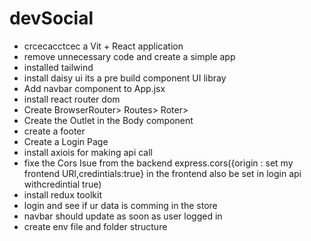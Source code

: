 # devSocial

- crcecacctcec a Vit + React application
- remove unnecessary code and create a simple app
- installed tailwind
- install daisy ui its a pre build component UI libray
- Add navbar component to App.jsx
- install react router dom
- Create BrowserRouter> Routes> Roter>
- Create the Outlet in the Body component
- create a footer
- Create a Login Page
- install axiois for making api call
- fixe the Cors Isue from the backend express.cors({origin : set my frontend URl,credintials:true} in the frontend also be set in login api withcredintial true)
- install redux toolkit
- login and see if ur data is comming in the store
- navbar should update as soon as user logged in
- create env file and folder structure
